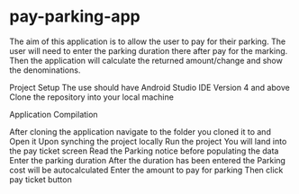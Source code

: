 # pay-parking-app
The aim of this application is to allow the user to pay for their parking. The user will need to enter the parking duration there after pay for the marking. Then the application will calculate the returned amount/change and show the denominations.

Project Setup The use should have Android Studio IDE Version 4 and above Clone the repository into your local machine

Application Compilation

After cloning the application navigate to the folder you cloned it to and Open it
Upon synching the project locally Run the project
You will land into the pay ticket screen
Read the Parking notice before populating the data
Enter the parking duration
After the duration has been entered the Parking cost will be autocalculated
Enter the amount to pay for parking
Then click pay ticket button
